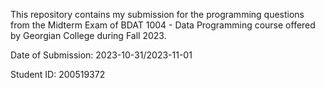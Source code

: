 This repository contains my submission for the programming questions from the Midterm Exam of BDAT 1004 - Data Programming course offered by Georgian College during Fall 2023.

Date of Submission: 2023-10-31/2023-11-01

Student ID: 200519372
